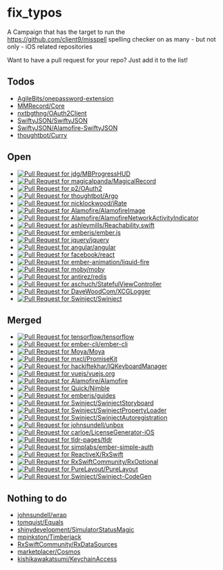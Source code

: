 


# fix_typos
A Campaign that has the target to run the https://github.com/client9/misspell spelling checker on as many - but not only - iOS related repositories

Want to have a pull request for your repo? Just add it to the list!

## Todos
* [AgileBits/onepassword-extension](https://github.com/AgileBits/onepassword-extension)
* [MMRecord/Core](https://github.com/MMRecord/Core)
* [nxtbgthng/OAuth2Client](https://github.com/nxtbgthng/OAuth2Client)
* [SwiftyJSON/SwiftyJSON](https://github.com/SwiftyJSON/SwiftyJSON)
* [SwiftyJSON/Alamofire-SwiftyJSON](https://github.com/SwiftyJSON/Alamofire-SwiftyJSON)
* [thoughtbot/Curry](https://github.com/thoughtbot/Curry)


## Open
* [![Pull Request for jdg/MBProgressHUD](https://github-shields.com/github/jdg/MBProgressHUD/pull/476.svg)](https://github.com/jdg/MBProgressHUD/pull/476)
* [![Pull Request for magicalpanda/MagicalRecord](https://github-shields.com/github/magicalpanda/MagicalRecord/pull/1305.svg)](https://github.com/magicalpanda/MagicalRecord/pull/1305)
* [![Pull Request for p2/OAuth2](https://github-shields.com/github/p2/OAuth2/pull/199.svg)](https://github.com/p2/OAuth2/pull/199)
* [![Pull Request for thoughtbot/Argo](https://github-shields.com/github/thoughtbot/Argo/pull/463.svg)](https://github.com/thoughtbot/Argo/pull/463)
* [![Pull Request for nicklockwood/iRate](https://github-shields.com/github/nicklockwood/iRate/pull/290.svg)](https://github.com/nicklockwood/iRate/pull/290)
* [![Pull Request for Alamofire/AlamofireImage](https://github-shields.com/github/Alamofire/AlamofireImage/pull/259.svg)](https://github.com/Alamofire/AlamofireImage/pull/259)
* [![Pull Request for Alamofire/AlamofireNetworkActivityIndicator](https://github-shields.com/github/Alamofire/AlamofireNetworkActivityIndicator/pull/25.svg)](https://github.com/Alamofire/AlamofireNetworkActivityIndicator/pull/25)
* [![Pull Request for ashleymills/Reachability.swift](https://github-shields.com/github/ashleymills/Reachability.swift/pull/199.svg)](https://github.com/ashleymills/Reachability.swift/pull/199)
* [![Pull Request for emberjs/ember.js](https://github-shields.com/github/emberjs/ember.js/pull/15257.svg)](https://github.com/emberjs/ember.js/pull/15257)
* [![Pull Request for jquery/jquery](https://github-shields.com/github/jquery/jquery/pull/3671.svg)](https://github.com/jquery/jquery/pull/3671)
* [![Pull Request for angular/angular](https://github-shields.com/github/angular/angular/pull/16903.svg)](https://github.com/angular/angular/pull/16903)
* [![Pull Request for facebook/react](https://github-shields.com/github/facebook/react/pull/9725.svg)](https://github.com/facebook/react/pull/9725)
* [![Pull Request for ember-animation/liquid-fire](https://github-shields.com/github/ember-animation/liquid-fire/pull/575.svg)](https://github.com/ember-animation/liquid-fire/pull/575)
* [![Pull Request for moby/moby](https://github-shields.com/github/moby/moby/pull/33312.svg)](https://github.com/moby/moby/pull/33312)
* [![Pull Request for antirez/redis](https://github-shields.com/github/antirez/redis/pull/4012.svg)](https://github.com/antirez/redis/pull/4012)
* [![Pull Request for aschuch/StatefulViewController](https://github-shields.com/github/aschuch/StatefulViewController/pull/56.svg)](https://github.com/aschuch/StatefulViewController/pull/56)
* [![Pull Request for DaveWoodCom/XCGLogger](https://github-shields.com/github/DaveWoodCom/XCGLogger/pull/212.svg)](https://github.com/DaveWoodCom/XCGLogger/pull/212)
* [![Pull Request for Swinject/Swinject](https://github-shields.com/github/Swinject/Swinject/pull/255.svg)](https://github.com/Swinject/Swinject/pull/255)


## Merged
* [![Pull Request for tensorflow/tensorflow](https://github-shields.com/github/tensorflow/tensorflow/pull/10057.svg)](https://github.com/tensorflow/tensorflow/pull/10057)
* [![Pull Request for ember-cli/ember-cli](https://github-shields.com/github/ember-cli/ember-cli/pull/7056.svg)](https://github.com/ember-cli/ember-cli/pull/7056)
* [![Pull Request for Moya/Moya](https://github-shields.com/github/Moya/Moya/pull/1091.svg)](https://github.com/Moya/Moya/pull/1091)
* [![Pull Request for mxcl/PromiseKit](https://github-shields.com/github/mxcl/PromiseKit/pull/666.svg)](https://github.com/mxcl/PromiseKit/pull/666)
* [![Pull Request for hackiftekhar/IQKeyboardManager](https://github-shields.com/github/hackiftekhar/IQKeyboardManager/pull/856.svg)](https://github.com/hackiftekhar/IQKeyboardManager/pull/856)
* [![Pull Request for vuejs/vuejs.org](https://github-shields.com/github/vuejs/vuejs.org/pull/916.svg)](https://github.com/vuejs/vuejs.org/pull/916)
* [![Pull Request for Alamofire/Alamofire](https://github-shields.com/github/Alamofire/Alamofire/pull/2104.svg)](https://github.com/Alamofire/Alamofire/pull/2104)
* [![Pull Request for Quick/Nimble](https://github-shields.com/github/Quick/Nimble/pull/426.svg)](https://github.com/Quick/Nimble/pull/426)
* [![Pull Request for emberjs/guides](https://github-shields.com/github/emberjs/guides/pull/1945.svg)](https://github.com/emberjs/guides/pull/1945)
* [![Pull Request for Swinject/SwinjectStoryboard](https://github-shields.com/github/Swinject/SwinjectStoryboard/pull/53.svg)](https://github.com/Swinject/SwinjectStoryboard/pull/53)
* [![Pull Request for Swinject/SwinjectPropertyLoader](https://github-shields.com/github/Swinject/SwinjectPropertyLoader/pull/13.svg)](https://github.com/Swinject/SwinjectPropertyLoader/pull/13)
* [![Pull Request for Swinject/SwinjectAutoregistration](https://github-shields.com/github/Swinject/SwinjectAutoregistration/pull/23.svg)](https://github.com/Swinject/SwinjectAutoregistration/pull/23)
* [![Pull Request for johnsundell/unbox](https://github-shields.com/github/johnsundell/unbox/pull/182.svg)](https://github.com/johnsundell/unbox/pull/182)
* [![Pull Request for carloe/LicenseGenerator-iOS](https://github-shields.com/github/carloe/LicenseGenerator-iOS/pull/12.svg)](https://github.com/carloe/LicenseGenerator-iOS/pull/12)
* [![Pull Request for tldr-pages/tldr](https://github-shields.com/github/tldr-pages/tldr/pull/1374.svg)](https://github.com/tldr-pages/tldr/pull/1374)
* [![Pull Request for simplabs/ember-simple-auth](https://github-shields.com/github/simplabs/ember-simple-auth/pull/1346.svg)](https://github.com/simplabs/ember-simple-auth/pull/1346)
* [![Pull Request for ReactiveX/RxSwift](https://github-shields.com/github/ReactiveX/RxSwift/pull/1265.svg)](https://github.com/ReactiveX/RxSwift/pull/1265)
* [![Pull Request for RxSwiftCommunity/RxOptional](https://github-shields.com/github/RxSwiftCommunity/RxOptional/pull/45.svg)](https://github.com/RxSwiftCommunity/RxOptional/pull/45)
* [![Pull Request for PureLayout/PureLayout](https://github-shields.com/github/PureLayout/PureLayout/pull/189.svg)](https://github.com/PureLayout/PureLayout/pull/189)
* [![Pull Request for Swinject/Swinject-CodeGen](https://github-shields.com/github/Swinject/Swinject-CodeGen/pull/70.svg)](https://github.com/Swinject/Swinject-CodeGen/pull/70)


## Nothing to do
* [johnsundell/wrap](https://github.com/johnsundell/wrap)
* [tomquist/Equals](https://github.com/tomquist/Equals)
* [shinydevelopment/SimulatorStatusMagic](https://github.com/shinydevelopment/SimulatorStatusMagic)
* [mpinkston/Timberjack](https://github.com/mpinkston/Timberjack)
* [RxSwiftCommunity/RxDataSources](https://github.com/RxSwiftCommunity/RxDataSources)
* [marketplacer/Cosmos](https://github.com/marketplacer/Cosmos)
* [kishikawakatsumi/KeychainAccess](https://github.com/kishikawakatsumi/KeychainAccess)

